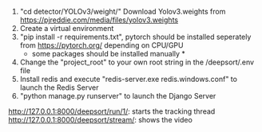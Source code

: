 1. "cd detector/YOLOv3/weight/" Download Yolov3.weights from https://pjreddie.com/media/files/yolov3.weights
2. Create a virtual environment
3. "pip install -r requirements.txt", pytorch should be installed seperately from https://pytorch.org/ depending on CPU/GPU
   * some packages should be installed manually *
5. Change the "project_root" to your own root string in the /deepsort/.env file
6. Install redis and execute "redis-server.exe redis.windows.conf" to launch the Redis Server
7. "python manage.py runserver" to launch the Django Server

http://127.0.0.1:8000/deepsort/run/1/: starts the tracking thread
http://127.0.0.1:8000/deepsort/stream/: shows the video
